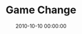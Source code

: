 ---
layout: series
series: "Game Change"
permalink: "/game-change/"
title: Game Change
date: 2010-10-10 00:00:00
endDate: 2010-11-20 00:00:00
description: "The Game Change Campaign is focused on making room for friends and neighbors in different parts of Cincinnati to hear about God, tackling poverty in our city, expanding medical care in Mamelodi, South Africa and providing sustainable aftercare opportunities for girls rescued from forced prostitution in India.We've always played the game differently. From friends who decided to start a church for people who'd given up on church, to pursuing a revolutionary approach to tackling poverty in our city, we've seen God call us to big thingsand we've watched as He's used our community to accomplish them. Join us on a spiritual journey to discover how God is calling us individually to engage in his work in the world, and right in our own backyards."
src: "http://s3.amazonaws.com/crossroads-media/images/legacy/content/GameChange_90x90.jpg"
---